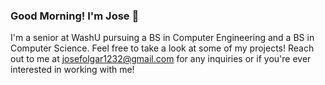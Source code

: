 ### Good Morning! I'm Jose 👋

I'm a senior at WashU pursuing a BS in Computer Engineering and a BS in Computer Science. Feel free to take a look at some of my projects! Reach out to me at josefolgar1232@gmail.com for any inquiries or if you're ever interested in working with me!

<!--
**JoseMario3/JoseMario3** is a ✨ _special_ ✨ repository because its `README.md` (this file) appears on your GitHub profile.

Here are some ideas to get you started:

- 🔭 I’m currently working on ...
- 🌱 I’m currently learning ...
- 👯 I’m looking to collaborate on ...
- 🤔 I’m looking for help with ...
- 💬 Ask me about ...
- 📫 How to reach me: ...
- 😄 Pronouns: ...
- ⚡ Fun fact: ...
-->
